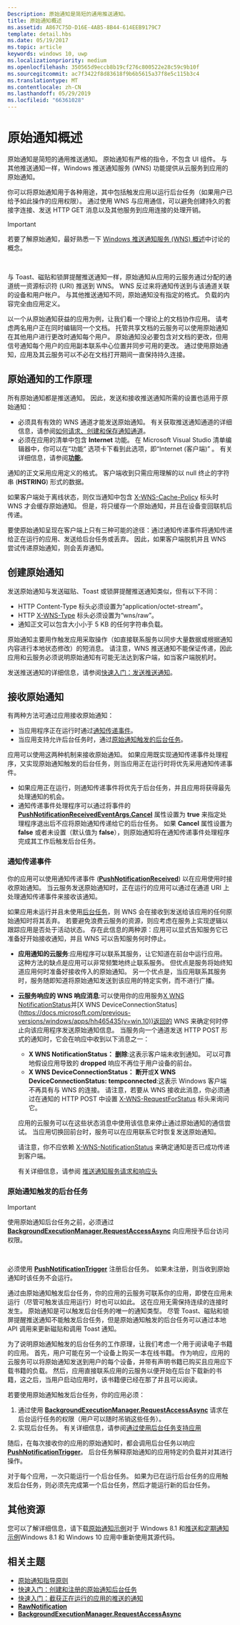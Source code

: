 ```yaml
---
Description: 原始通知是简短的通用推送通知。
title: 原始通知概述
ms.assetid: A867C75D-D16E-4AB5-8B44-614EEB9179C7
template: detail.hbs
ms.date: 05/19/2017
ms.topic: article
keywords: windows 10, uwp
ms.localizationpriority: medium
ms.openlocfilehash: 350565d9eccb8b19cf276c800522e28c59c9b10f
ms.sourcegitcommit: ac7f3422f8d83618f9b6b5615a37f8e5c115b3c4
ms.translationtype: MT
ms.contentlocale: zh-CN
ms.lasthandoff: 05/29/2019
ms.locfileid: "66361028"
---
```

# <a name="raw-notification-overview"></a>原始通知概述


原始通知是简短的通用推送通知。 原始通知有严格的指令，不包含 UI 组件。 与其他推送通知一样，Windows 推送通知服务 (WNS) 功能提供从云服务到应用的原始通知。

你可以将原始通知用于各种用途，其中包括触发应用以运行后台任务（如果用户已给予如此操作的应用权限）。 通过使用 WNS 与应用通信，可以避免创建持久的套接字连接、发送 HTTP GET 消息以及其他服务到应用连接的处理开销。

> [!IMPORTANT]
> 若要了解原始通知，最好熟悉一下 [Windows 推送通知服务 (WNS) 概述](windows-push-notification-services--wns--overview.md)中讨论的概念。

 

与 Toast、磁贴和锁屏提醒推送通知一样，原始通知从应用的云服务通过分配的通道统一资源标识符 (URI) 推送到 WNS。 WNS 反过来将通知传送到与该通道关联的设备和用户帐户。 与其他推送通知不同，原始通知没有指定的格式。 负载的内容完全由应用定义。

以一个从原始通知获益的应用为例，让我们看一个理论上的文档协作应用。 请考虑两名用户正在同时编辑同一个文档。 托管共享文档的云服务可以使用原始通知在其他用户进行更改时通知每个用户。 原始通知没必要包含对文档的更改，但用信号通知每个用户的应用副本联系中心位置并同步可用的更改。 通过使用原始通知，应用及其云服务可以不必在文档打开期间一直保持持久连接。

## <a name="how-raw-notifications-work"></a>原始通知的工作原理


所有原始通知都是推送通知。 因此，发送和接收推送通知所需的设置也适用于原始通知：

-   必须具有有效的 WNS 通道才能发送原始通知。 有关获取推送通知通道的详细信息，请参阅[如何请求、创建和保存通知通道](https://docs.microsoft.com/previous-versions/windows/apps/hh465412(v=win.10))。
-   必须在应用的清单中包含 **Internet** 功能。 在 Microsoft Visual Studio 清单编辑器中，你可以在“功能”  选项卡下看到此选项，即“Internet (客户端)”  。 有关详细信息，请参阅[**功能**](https://docs.microsoft.com/uwp/schemas/appxpackage/appxmanifestschema/element-capabilities)。

通知的正文采用应用定义的格式。 客户端收到只需应用理解的以 null 终止的字符串 (**HSTRING**) 形式的数据。

如果客户端处于离线状态，则仅当通知中包含 [X-WNS-Cache-Policy](https://docs.microsoft.com/previous-versions/windows/apps/hh465435(v=win.10)) 标头时 WNS 才会缓存原始通知。 但是，将只缓存一个原始通知，并且在设备变回联机后传递。

要使原始通知呈现在客户端上只有三种可能的途径：通过通知传递事件将通知传递给正在运行的应用、发送给后台任务或丢弃。 因此，如果客户端脱机并且 WNS 尝试传递原始通知，则会丢弃通知。

## <a name="creating-a-raw-notification"></a>创建原始通知


发送原始通知与发送磁贴、Toast 或锁屏提醒推送通知类似，但有以下不同：

-   HTTP Content-Type 标头必须设置为“application/octet-stream”。
-   HTTP [X-WNS-Type](https://docs.microsoft.com/previous-versions/windows/apps/hh465435(v=win.10)) 标头必须设置为“wns/raw”。
-   通知正文可以包含大小小于 5 KB 的任何字符串负载。

原始通知主要用作触发应用采取操作（如直接联系服务以同步大量数据或根据通知内容进行本地状态修改）的短消息。 请注意，WNS 推送通知不能保证传递，因此应用和云服务必须说明原始通知有可能无法达到客户端，如当客户端脱机时。

发送推送通知的详细信息，请参阅[快速入门：发送推送通知](https://docs.microsoft.com/previous-versions/windows/apps/hh868252(v=win.10))。

## <a name="receiving-a-raw-notification"></a>接收原始通知


有两种方法可通过应用接收原始通知：

-   当应用程序正在运行时通过[通知传递事件](#notification-delivery-events)。
-   当应用支持允许后台任务时，通过[原始通知触发的后台任务](#background-tasks-triggered-by-raw-notifications)。

应用可以使用这两种机制来接收原始通知。 如果应用既实现通知传递事件处理程序，又实现原始通知触发的后台任务，则当应用正在运行时将优先采用通知传递事件。

-   如果应用正在运行，则通知传递事件将优先于后台任务，并且应用将获得最先处理通知的机会。
-   通知传递事件处理程序可以通过将事件的 [**PushNotificationReceivedEventArgs.Cancel**](https://docs.microsoft.com/uwp/api/Windows.Networking.PushNotifications.PushNotificationReceivedEventArgs.Cancel) 属性设置为 **true** 来指定处理程序退出后不应将原始通知传递给它的后台任务。 如果 **Cancel** 属性设置为 **false** 或者未设置（默认值为 **false**），则原始通知将在通知传递事件处理程序完成其工作后触发后台任务。

### <a name="notification-delivery-events"></a>通知传递事件

你的应用可以使用通知传递事件 ([**PushNotificationReceived**](https://docs.microsoft.com/uwp/api/Windows.Networking.PushNotifications.PushNotificationChannel.PushNotificationReceived)) 以在应用使用时接收原始通知。 当云服务发送原始通知时，正在运行的应用可以通过在通道 URI 上处理通知传递事件来接收该通知。

如果应用未运行并且未使用[后台任务](#background-tasks-triggered-by-raw-notifications)，则 WNS 会在接收到发送给该应用的任何原始通知时将其丢弃。 若要避免浪费云服务的资源，则应考虑在服务上实现逻辑以跟踪应用是否处于活动状态。 存在此信息的两种源：应用可以显式告知服务它已准备好开始接收通知，并且 WNS 可以告知服务何时停止。

-   **应用通知的云服务**:应用程序可以联系其服务，让它知道在前台中运行应用。 这种方法的缺点是应用可以非常频繁地终止联系服务。 但优点是服务将始终知道应用何时准备好接收传入的原始通知。 另一个优点是，当应用联系其服务时，服务随即知道将原始通知发送到该应用的特定实例，而不进行广播。
-   **云服务响应的 WNS 响应消息**:可以使用你的应用服务[X WNS NotificationStatus](https://docs.microsoft.com/previous-versions/windows/apps/hh465435(v=win.10))并[X WNS DeviceConnectionStatus](https://docs.microsoft.com/previous-versions/windows/apps/hh465435(v=win.10))返回的 WNS 来确定何时停止向该应用程序发送原始通知信息。 当服务向一个通道发送 HTTP POST 形式的通知时，它会在响应中收到以下消息之一：

    -   **X WNS NotificationStatus： 删除**:这表示客户端未收到通知。 可以可靠地假设应用导致的 **dropped** 响应不再位于用户设备的前台。
    -   **X WNS DeviceConnectionStatus： 断开**或**X WNS DeviceConnectionStatus: tempconnected**:这表示 Windows 客户端不再具有与 WNS 的连接。 请注意，若要从 WNS 接收此消息，你必须通过在通知的 HTTP POST 中设置 [X-WNS-RequestForStatus](https://docs.microsoft.com/previous-versions/windows/apps/hh465435(v=win.10)) 标头来询问它。

    应用的云服务可以在这些状态消息中使用该信息来停止通过原始通知的通信尝试。 当应用切换回前台时，服务可以在应用联系它时恢复发送原始通知。

    请注意，你不应依赖 [X-WNS-NotificationStatus](https://docs.microsoft.com/previous-versions/windows/apps/hh465435(v=win.10)) 来确定通知是否已成功传递到客户端。

    有关详细信息，请参阅 [推送通知服务请求和响应头](https://docs.microsoft.com/previous-versions/windows/apps/hh465435(v=win.10))

### <a name="background-tasks-triggered-by-raw-notifications"></a>原始通知触发的后台任务

> [!IMPORTANT]
> 使用原始通知后台任务之前，必须通过 [**BackgroundExecutionManager.RequestAccessAsync**](https://docs.microsoft.com/uwp/api/Windows.ApplicationModel.Background.BackgroundExecutionManager#Windows_ApplicationModel_Background_BackgroundExecutionManager_RequestAccessAsync_System_String_) 向应用授予后台访问权限。

 

必须使用 [**PushNotificationTrigger**](https://docs.microsoft.com/uwp/api/Windows.ApplicationModel.Background.PushNotificationTrigger) 注册后台任务。 如果未注册，则当收到原始通知时该任务不会运行。

通过由原始通知触发后台任务，你的应用的云服务可联系你的应用，即使在应用未运行（尽管可触发该应用运行）时也可以如此。 这在应用无需保持连续的连接时发生。 原始通知是可以触发后台任务的唯一的通知类型。 尽管 Toast、磁贴和锁屏提醒推送通知不能触发后台任务，但是原始通知触发的后台任务可以通过本地 API 调用来更新磁贴和调用 Toast 通知。

为了说明原始通知触发的后台任务的工作原理，让我们考虑一个用于阅读电子书籍的应用。 首先，用户可能在另一个设备上购买一本在线书籍。 作为响应，应用的云服务可以将原始通知发送到用户的每个设备，并带有声明书籍已购买且应用应下载书籍的负载。 然后，应用直接联系应用的云服务以便开始在后台下载新的书籍，这之后，当用户启动应用时，该书籍便已经在那了并且可以阅读。

若要使用原始通知触发后台任务，你的应用必须：

1.  通过使用 [**BackgroundExecutionManager.RequestAccessAsync**](https://docs.microsoft.com/uwp/api/Windows.ApplicationModel.Background.BackgroundExecutionManager#Windows_ApplicationModel_Background_BackgroundExecutionManager_RequestAccessAsync_System_String_) 请求在后台运行任务的权限（用户可以随时吊销这些任务）。
2.  实现后台任务。 有关详细信息，请参阅[通过使用后台任务支持应用](../../../launch-resume/support-your-app-with-background-tasks.md)

随后，在每次接收你的应用的原始通知时，都会调用后台任务以响应 [**PushNotificationTrigger**](https://docs.microsoft.com/uwp/api/Windows.ApplicationModel.Background.PushNotificationTrigger)。 后台任务解释原始通知的应用特定的负载并对其进行操作。

对于每个应用，一次只能运行一个后台任务。 如果为已在运行后台任务的应用触发后台任务，则必须先完成第一个后台任务，然后才能运行新的后台任务。

## <a name="other-resources"></a>其他资源


您可以了解详细信息，请下载[原始通知示例](https://go.microsoft.com/fwlink/p/?linkid=241553)对于 Windows 8.1 和[推送和定期通知示例](https://go.microsoft.com/fwlink/p/?LinkId=231476)Windows 8.1 和 Windows 10 应用中重新使用其源代码。

## <a name="related-topics"></a>相关主题

* [原始通知指导原则](https://docs.microsoft.com/windows/uwp/controls-and-patterns/tiles-and-notifications-raw-notification-overview)
* [快速入门：创建和注册的原始通知后台任务](https://docs.microsoft.com/previous-versions/windows/apps/jj676800(v=win.10))
* [快速入门：截获正在运行的应用的推送的通知](https://docs.microsoft.com/previous-versions/windows/apps/jj709908(v=win.10))
* [**RawNotification**](https://docs.microsoft.com/uwp/api/Windows.Networking.PushNotifications.RawNotification)
* [**BackgroundExecutionManager.RequestAccessAsync**](https://docs.microsoft.com/uwp/api/Windows.ApplicationModel.Background.BackgroundExecutionManager#Windows_ApplicationModel_Background_BackgroundExecutionManager_RequestAccessAsync_System_String_)
 

 





